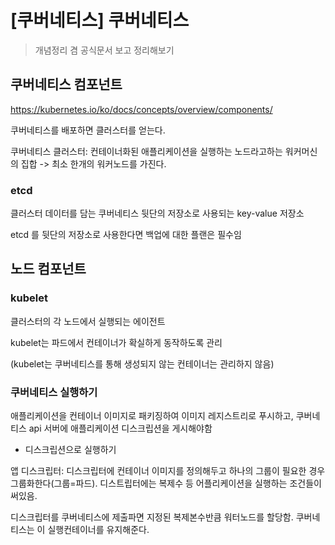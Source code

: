# [쿠버네티스] 쿠버네티스

> 개념정리 겸 공식문서 보고 정리해보기


## 쿠버네티스 컴포넌트

https://kubernetes.io/ko/docs/concepts/overview/components/

쿠버네티스를 배포하면 클러스터를 얻는다.

쿠버네티스 클러스터: 컨테이너화된 애플리케이션을 실행하는 노드라고하는 워커머신의 집합 -> 최소 한개의 워커노드를 가진다.

### etcd

클러스터 데이터를 담는 쿠버네티스 뒷단의 저장소로 사용되는 key-value 저장소

etcd 를 뒷단의 저장소로 사용한다면 백업에 대한 플랜은 필수임

## 노드 컴포넌트

### kubelet

클러스터의 각 노드에서 실행되는 에이전트

kubelet는 파드에서 컨테이너가 확실하게 동작하도록 관리

(kubelet는 쿠버네티스를 통해 생성되지 않는 컨테이너는 관리하지 않음)

### 쿠버네티스 실행하기

애플리케이션을 컨테이너 이미지로 패키징하여 이미지 레지스트리로 푸시하고, 쿠버네티스 api 서버에 애플리케이션 디스크립션을 게시해야함

- 디스크립션으로 실행하기

앱 디스크립터: 디스크립터에 컨테이너 이미지를 정의해두고 하나의 그룹이 필요한 경우 그룹화한다(그룹=파드). 디스트립터에는 복제수 등 어플리케이션을 실행하는 조건들이 써있음.

디스크립터를 쿠버네티스에 제출파면 지정된 복제본수반큼 워터노드를 할당함. 쿠버네티스는 이 실행컨테이너를 유지해준다.